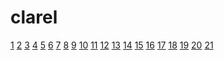 # clarel

<a href="https://www.clarel.es/es/mascara-de-pesta-as-volume-lover-nam-1-ud">1</a>
<a href="https://www.clarel.es/es/brillo-de-labios-latex-nr-4-nam-1-ud">2</a>
<a href="https://www.clarel.es/es/mascara-de-pesta-as-seductive-curl-nam-1-ud">3</a>
<a href="https://www.clarel.es/es/corrector-creaseless-camouflage-08n-sunkissed-nam-1-ud">4</a>
<a href="https://www.clarel.es/es/mascara-de-pesta-as-make-me-high-nam-1-ud">5</a>
<a href="https://www.clarel.es/es/corrector-pro-shaping-nr-3-nam-1-ud">6</a>
<a href="https://www.clarel.es/es/labial-liquido-iconic-matte-nr-8-nam-1-ud">7</a>
<a href="https://www.clarel.es/es/barra-labios-rosey-risk-211-maybelline-1-ud">8</a>
<a href="https://www.clarel.es/es/labial-liquido-iconic-matte-nr-7-nam-1-ud">9</a>
<a href="https://www.clarel.es/es/eyeliner-waterproof-nam-1-ud">10</a>
<a href="https://www.clarel.es/es/mascara-de-pesta-as-sexy-long-nam-1-ud">11</a>
<a href="https://www.clarel.es/es/corrector-pro-shaping-nr-5-nam-1-ud">12</a>
<a href="https://www.clarel.es/es/labial-liquido-iconic-matte-nr-4-nam-1-ud">13</a>
<a href="https://www.clarel.es/es/brillo-de-labios-latex-nr-3-nam-1-ud">14</a>
<a href="https://www.clarel.es/es/papel-higienico-compacto-hogarel-12-uds">15</a>
<a href="https://www.clarel.es/es/neceser-crema-de-manos-bomba-de-ba-o-y-balsamo-labial-1-ud">16</a>
<a href="https://www.clarel.es/es/bebe-higiene-infantil-gel-y-jabon-p-151821">17</a>
<a href="https://www.clarel.es/es/bebe-higiene-infantil-gel-y-jabon-p-235158">18</a>
<a href="https://www.clarel.es/es/trio-crema-de-manos-friends-central-perk">19</a>
<a href="https://www.clarel.es/es/set-taza-y-crema-de-manos-friends">20</a>
<a href="https://www.clarel.es/es/bebe-higiene-infantil-cremas-y-lociones-p-256647">21</a>
